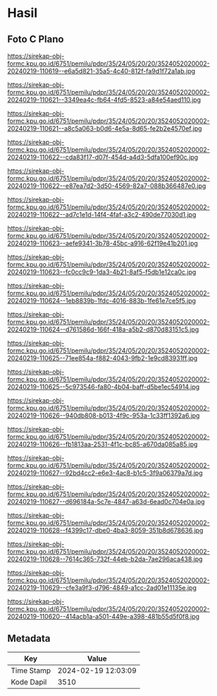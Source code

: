 # Hasil

## Foto C Plano

https://sirekap-obj-formc.kpu.go.id/6751/pemilu/pdpr/35/24/05/20/20/3524052020002-20240219-110619--e6a5d821-35a5-4c40-812f-fa9d1f72a1ab.jpg

https://sirekap-obj-formc.kpu.go.id/6751/pemilu/pdpr/35/24/05/20/20/3524052020002-20240219-110621--3349ea4c-fb64-4fd5-8523-a84e54aed110.jpg

https://sirekap-obj-formc.kpu.go.id/6751/pemilu/pdpr/35/24/05/20/20/3524052020002-20240219-110621--a8c5a063-b0d6-4e5a-8d65-fe2b2e4570ef.jpg

https://sirekap-obj-formc.kpu.go.id/6751/pemilu/pdpr/35/24/05/20/20/3524052020002-20240219-110622--cda83f17-d07f-454d-a4d3-5dfa100ef90c.jpg

https://sirekap-obj-formc.kpu.go.id/6751/pemilu/pdpr/35/24/05/20/20/3524052020002-20240219-110622--e87ea7d2-3d50-4569-82a7-088b366487e0.jpg

https://sirekap-obj-formc.kpu.go.id/6751/pemilu/pdpr/35/24/05/20/20/3524052020002-20240219-110622--ad7c1e1d-14f4-4faf-a3c2-490de77030d1.jpg

https://sirekap-obj-formc.kpu.go.id/6751/pemilu/pdpr/35/24/05/20/20/3524052020002-20240219-110623--aefe9341-3b78-45bc-a916-62f19e41b201.jpg

https://sirekap-obj-formc.kpu.go.id/6751/pemilu/pdpr/35/24/05/20/20/3524052020002-20240219-110623--fc0cc9c9-1da3-4b21-8af5-f5db1e12ca0c.jpg

https://sirekap-obj-formc.kpu.go.id/6751/pemilu/pdpr/35/24/05/20/20/3524052020002-20240219-110624--1eb8839b-1fdc-4016-883b-1fe61e7ce5f5.jpg

https://sirekap-obj-formc.kpu.go.id/6751/pemilu/pdpr/35/24/05/20/20/3524052020002-20240219-110624--d761586d-166f-418a-a5b2-d870d83151c5.jpg

https://sirekap-obj-formc.kpu.go.id/6751/pemilu/pdpr/35/24/05/20/20/3524052020002-20240219-110625--71ee854a-f882-4043-9fb2-1e9cd83931ff.jpg

https://sirekap-obj-formc.kpu.go.id/6751/pemilu/pdpr/35/24/05/20/20/3524052020002-20240219-110625--5c973546-fa80-4b04-baff-d5be1ec54914.jpg

https://sirekap-obj-formc.kpu.go.id/6751/pemilu/pdpr/35/24/05/20/20/3524052020002-20240219-110626--940db808-b013-4f9c-953a-1c33ff1392a6.jpg

https://sirekap-obj-formc.kpu.go.id/6751/pemilu/pdpr/35/24/05/20/20/3524052020002-20240219-110626--fb1813aa-2531-4f1c-bc85-a670da085a85.jpg

https://sirekap-obj-formc.kpu.go.id/6751/pemilu/pdpr/35/24/05/20/20/3524052020002-20240219-110627--92bd4cc2-e6e3-4ac8-b1c5-3f9a06379a7d.jpg

https://sirekap-obj-formc.kpu.go.id/6751/pemilu/pdpr/35/24/05/20/20/3524052020002-20240219-110627--d696184a-5c7e-4847-a63d-6ead0c704e0a.jpg

https://sirekap-obj-formc.kpu.go.id/6751/pemilu/pdpr/35/24/05/20/20/3524052020002-20240219-110628--f4399c17-dbe0-4ba3-8059-351b8d678636.jpg

https://sirekap-obj-formc.kpu.go.id/6751/pemilu/pdpr/35/24/05/20/20/3524052020002-20240219-110628--7614c365-732f-44eb-b2da-7ae296aca438.jpg

https://sirekap-obj-formc.kpu.go.id/6751/pemilu/pdpr/35/24/05/20/20/3524052020002-20240219-110629--cfe3a9f3-d796-4849-a1cc-2ad01e11135e.jpg

https://sirekap-obj-formc.kpu.go.id/6751/pemilu/pdpr/35/24/05/20/20/3524052020002-20240219-110620--414acb1a-a501-449e-a398-481b55d5f0f8.jpg


## Metadata

| Key        | Value               |
| ---------- | ------------------- |
| Time Stamp | 2024-02-19 12:03:09 |
| Kode Dapil | 3510                |



